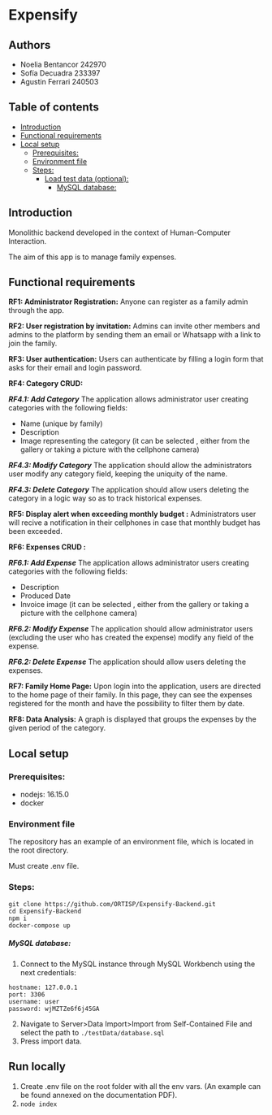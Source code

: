 # Expensify

## Authors
- Noelia Bentancor 242970
- Sofía Decuadra 233397
- Agustin Ferrari 240503

## Table of contents
- [Introduction](#introduction)
- [Functional requirements](#functional-requirements)
- [Local setup](#local-setup)
  - [Prerequisites:](#prerequisites)
  - [Environment file](#env-file)
  - [Steps:](#steps)
    - [Load test data (optional):](#load-test-data-optional)
      - [MySQL database:](#mysql-database)  

## Introduction

  
Monolithic backend developed in the context of Human-Computer Interaction.

  

The aim of this app is to manage family expenses.

  

## Functional requirements

  

**RF1: Administrator Registration:** Anyone can register as a family admin through the app.

  

**RF2: User registration by invitation:** Admins can invite other members and admins to the platform by sending them an email or Whatsapp with a link to join the family.

  

**RF3: User authentication:** Users can authenticate by filling a login form that asks for their email and login password.

  
**RF4: Category CRUD:** 

***RF4.1: Add Category*** The application allows administrator user creating categories with the following fields:
*   Name (unique by family)
*   Description 
*   Image representing the category (it can be selected , either from the gallery or taking a picture with the cellphone camera)

***RF4.3: Modify Category*** The application should allow the administrators user modify any category field, keeping the uniquity of the name.
  

***RF4.3: Delete Category*** The application should allow users deleting the category in a logic way so as to track historical expenses.
  

  
**RF5: Display alert when exceeding monthly budget :** Administrators user will recive a notification in their cellphones in case that monthly budget has been exceeded.


**RF6: Expenses CRUD :** 

 ***RF6.1: Add Expense*** The application allows administrator users creating categories with the following fields:
*   Description 
*   Produced Date
*   Invoice image  (it can be selected , either from the gallery or taking a picture with the cellphone camera)

 ***RF6.2: Modify Expense*** The application should allow administrator users (excluding the user who has created the expense) modify any field of the expense.

***RF6.2: Delete Expense*** The application should allow users deleting the expenses.

**RF7: Family Home Page:** Upon login into the application, users are directed to the home page of their family. In this page, they can see the expenses registered for the month and have the possibility to filter them by date. 

**RF8: Data Analysis:**  A graph is displayed that groups the expenses by the given period of the category.

  

## Local setup

### Prerequisites:
- nodejs: 16.15.0
- docker

### Environment file

The repository has an example of an environment file, which is located in the root directory.

Must create .env file.

### Steps:
```
git clone https://github.com/ORTISP/Expensify-Backend.git
cd Expensify-Backend
npm i
docker-compose up
```
##### MySQL database:
1. Connect to the MySQL instance through MySQL Workbench using the next credentials:	
```
hostname: 127.0.0.1
port: 3306
username: user
password: wjMZTZe6f6j45GA
```	
2. Navigate to Server>Data Import>Import from Self-Contained File and select the path to `./testData/database.sql` 
3. Press import data.

## Run locally

1. Create .env file on the root folder with all the env vars. (An example can be found annexed on the documentation PDF).
2. `node index`
  
